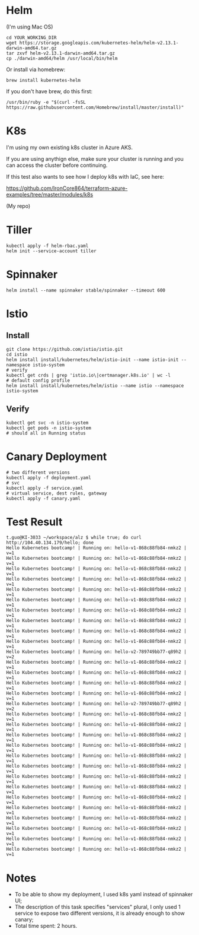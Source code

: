 # Helm

(I'm using Mac OS)

```
cd YOUR_WORKING_DIR
wget https://storage.googleapis.com/kubernetes-helm/helm-v2.13.1-darwin-amd64.tar.gz
tar zxvf helm-v2.13.1-darwin-amd64.tar.gz
cp ./darwin-amd64/helm /usr/local/bin/helm
```

Or install via homebrew:

```
brew install kubernetes-helm
```

If you don't have brew, do this first:

```
/usr/bin/ruby -e "$(curl -fsSL https://raw.githubusercontent.com/Homebrew/install/master/install)"
```

# K8s

I'm using my own existing k8s cluster in Azure AKS.

If you are using anythign else, make sure your cluster is running and you can access the cluster before continuing.

If this test also wants to see how I deploy k8s with IaC, see here:

https://github.com/IronCore864/terraform-azure-examples/tree/master/modules/k8s

(My repo)

# Tiller

```
kubectl apply -f helm-rbac.yaml
helm init --service-account tiller
```

# Spinnaker

```
helm install --name spinnaker stable/spinnaker --timeout 600
```

# Istio

## Install
```
git clone https://github.com/istio/istio.git
cd istio
helm install install/kubernetes/helm/istio-init --name istio-init --namespace istio-system
# verify
kubectl get crds | grep 'istio.io\|certmanager.k8s.io' | wc -l
# default config profile
helm install install/kubernetes/helm/istio --name istio --namespace istio-system
```

## Verify

```
kubectl get svc -n istio-system
kubectl get pods -n istio-system
# should all in Running status
```

# Canary Deployment

```
# two different versions
kubectl apply -f deployment.yaml
# svc
kubectl apply -f service.yaml
# virtual service, dest rules, gateway
kubectl apply -f canary.yaml
```

# Test Result

```
t.guo@KI-3033 ~/workspace/alz $ while true; do curl http://104.40.134.179/hello; done
Hello Kubernetes bootcamp! | Running on: hello-v1-868c88fb84-nmkz2 | v=1
Hello Kubernetes bootcamp! | Running on: hello-v1-868c88fb84-nmkz2 | v=1
Hello Kubernetes bootcamp! | Running on: hello-v1-868c88fb84-nmkz2 | v=1
Hello Kubernetes bootcamp! | Running on: hello-v1-868c88fb84-nmkz2 | v=1
Hello Kubernetes bootcamp! | Running on: hello-v1-868c88fb84-nmkz2 | v=1
Hello Kubernetes bootcamp! | Running on: hello-v1-868c88fb84-nmkz2 | v=1
Hello Kubernetes bootcamp! | Running on: hello-v1-868c88fb84-nmkz2 | v=1
Hello Kubernetes bootcamp! | Running on: hello-v1-868c88fb84-nmkz2 | v=1
Hello Kubernetes bootcamp! | Running on: hello-v1-868c88fb84-nmkz2 | v=1
Hello Kubernetes bootcamp! | Running on: hello-v1-868c88fb84-nmkz2 | v=1
Hello Kubernetes bootcamp! | Running on: hello-v2-789749bb77-q89h2 | v=2
Hello Kubernetes bootcamp! | Running on: hello-v1-868c88fb84-nmkz2 | v=1
Hello Kubernetes bootcamp! | Running on: hello-v1-868c88fb84-nmkz2 | v=1
Hello Kubernetes bootcamp! | Running on: hello-v1-868c88fb84-nmkz2 | v=1
Hello Kubernetes bootcamp! | Running on: hello-v1-868c88fb84-nmkz2 | v=1
Hello Kubernetes bootcamp! | Running on: hello-v2-789749bb77-q89h2 | v=2
Hello Kubernetes bootcamp! | Running on: hello-v1-868c88fb84-nmkz2 | v=1
Hello Kubernetes bootcamp! | Running on: hello-v1-868c88fb84-nmkz2 | v=1
Hello Kubernetes bootcamp! | Running on: hello-v1-868c88fb84-nmkz2 | v=1
Hello Kubernetes bootcamp! | Running on: hello-v1-868c88fb84-nmkz2 | v=1
Hello Kubernetes bootcamp! | Running on: hello-v1-868c88fb84-nmkz2 | v=1
Hello Kubernetes bootcamp! | Running on: hello-v1-868c88fb84-nmkz2 | v=1
Hello Kubernetes bootcamp! | Running on: hello-v1-868c88fb84-nmkz2 | v=1
Hello Kubernetes bootcamp! | Running on: hello-v1-868c88fb84-nmkz2 | v=1
Hello Kubernetes bootcamp! | Running on: hello-v1-868c88fb84-nmkz2 | v=1
Hello Kubernetes bootcamp! | Running on: hello-v1-868c88fb84-nmkz2 | v=1
Hello Kubernetes bootcamp! | Running on: hello-v1-868c88fb84-nmkz2 | v=1
Hello Kubernetes bootcamp! | Running on: hello-v1-868c88fb84-nmkz2 | v=1
Hello Kubernetes bootcamp! | Running on: hello-v1-868c88fb84-nmkz2 | v=1
Hello Kubernetes bootcamp! | Running on: hello-v1-868c88fb84-nmkz2 | v=1
```

# Notes

- To be able to show my deployment, I used k8s yaml instead of spinnaker UI;
- The description of this task specifies "services" plural, I only used 1 service to expose two different versions, it is already enough to show canary;
- Total time spent: 2 hours.

